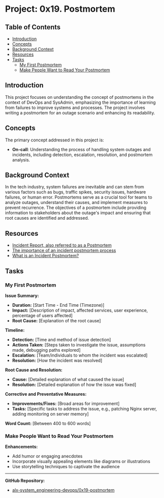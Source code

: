 # Project: 0x19. Postmortem

## Table of Contents
- [Introduction](#introduction)
- [Concepts](#concepts)
- [Background Context](#background-context)
- [Resources](#resources)
- [Tasks](#tasks)
  - [My First Postmortem](#my-first-postmortem)
  - [Make People Want to Read Your Postmortem](#make-people-want-to-read-your-postmortem)

## Introduction
This project focuses on understanding the concept of postmortems in the context of DevOps and SysAdmin, emphasizing the importance of learning from failures to improve systems and processes. The project involves writing a postmortem for an outage scenario and enhancing its readability.

## Concepts
The primary concept addressed in this project is:

- **On-call**: Understanding the process of handling system outages and incidents, including detection, escalation, resolution, and postmortem analysis.

## Background Context
In the tech industry, system failures are inevitable and can stem from various factors such as bugs, traffic spikes, security issues, hardware failures, or human error. Postmortems serve as a crucial tool for teams to analyze outages, understand their causes, and implement measures to prevent recurrence. The objectives of a postmortem include providing information to stakeholders about the outage's impact and ensuring that root causes are identified and addressed.

## Resources
- [Incident Report, also referred to as a Postmortem](https://sysadmincasts.com/episodes/20-how-to-write-an-incident-report-postmortem)
- [The importance of an incident postmortem process](https://www.atlassian.com/incident-management/postmortem)
- [What is an Incident Postmortem?](https://www.pagerduty.com/resources/learn/incident-postmortem/)

## Tasks

### My First Postmortem
**Issue Summary:**
- **Duration:** [Start Time - End Time (Timezone)]
- **Impact:** [Description of impact, affected services, user experience, percentage of users affected]
- **Root Cause:** [Explanation of the root cause]

**Timeline:**
- **Detection:** [Time and method of issue detection]
- **Actions Taken:** [Steps taken to investigate the issue, assumptions made, debugging paths explored]
- **Escalation:** [Team/individuals to whom the incident was escalated]
- **Resolution:** [How the incident was resolved]

**Root Cause and Resolution:**
- **Cause:** [Detailed explanation of what caused the issue]
- **Resolution:** [Detailed explanation of how the issue was fixed]

**Corrective and Preventative Measures:**
- **Improvements/Fixes:** [Broad areas for improvement]
- **Tasks:** [Specific tasks to address the issue, e.g., patching Nginx server, adding monitoring on server memory]

**Word Count:** [Between 400 to 600 words]

### Make People Want to Read Your Postmortem
**Enhancements:**
- Add humor or engaging anecdotes
- Incorporate visually appealing elements like diagrams or illustrations
- Use storytelling techniques to captivate the audience

---
**GitHub Repository:**
- [alx-system_engineering-devops/0x19-postmortem](https://github.com/Lelaabk/alx-system_engineering-devops/tree/main/0x19-postmortem)
